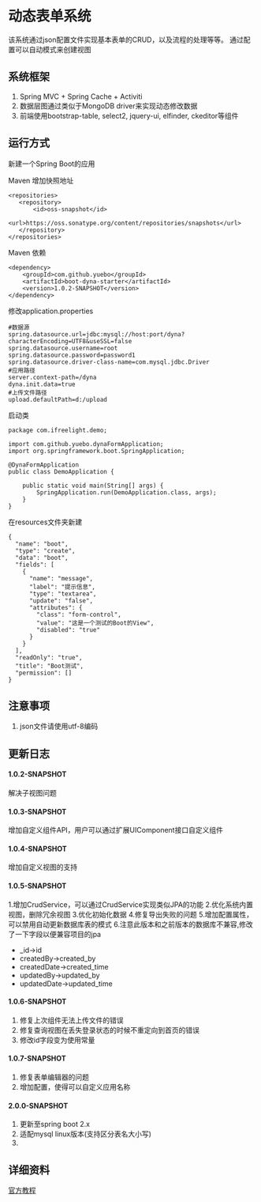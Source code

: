 # 动态表单系统
 
该系统通过json配置文件实现基本表单的CRUD，以及流程的处理等等。
通过配置可以自动模式来创建视图


## 系统框架

1. Spring MVC + Spring Cache + Activiti
2. 数据层图通过类似于MongoDB driver来实现动态修改数据
3. 前端使用bootstrap-table, select2, jquery-ui, elfinder, ckeditor等组件


## 运行方式
新建一个Spring Boot的应用

Maven 增加快照地址

    <repositories>
       <repository>
           <id>oss-snapshot</id>
           <url>https://oss.sonatype.org/content/repositories/snapshots</url>
       </repository>
    </repositories>
    
Maven 依赖

    <dependency>
        <groupId>com.github.yuebo</groupId>
        <artifactId>boot-dyna-starter</artifactId>
        <version>1.0.2-SNAPSHOT</version>
    </dependency>
    
修改application.properties

    #数据源
    spring.datasource.url=jdbc:mysql://host:port/dyna?characterEncoding=UTF8&useSSL=false
    spring.datasource.username=root
    spring.datasource.password=password1
    spring.datasource.driver-class-name=com.mysql.jdbc.Driver
    #应用路径
    server.context-path=/dyna
    dyna.init.data=true
    #上传文件路径
    upload.defaultPath=d:/upload
        
启动类

    package com.ifreelight.demo;
    
    import com.github.yuebo.dynaFormApplication;
    import org.springframework.boot.SpringApplication;
    
    @DynaFormApplication
    public class DemoApplication {
    
        public static void main(String[] args) {
            SpringApplication.run(DemoApplication.class, args);
        }
    }

在resources文件夹新建
    
    {
      "name": "boot",
      "type": "create",
      "data": "boot",
      "fields": [
        {
          "name": "message",
          "label": "提示信息",
          "type": "textarea",
          "update": "false",
          "attributes": {
            "class": "form-control",
            "value": "这是一个测试的Boot的View",
            "disabled": "true"
          }
        }
      ],
      "readOnly": "true",
      "title": "Boot测试",
      "permission": []
    }


## 注意事项
1. json文件请使用utf-8编码


## 更新日志
#### 1.0.2-SNAPSHOT
解决子视图问题
#### 1.0.3-SNAPSHOT
增加自定义组件API，用户可以通过扩展UIComponent接口自定义组件
#### 1.0.4-SNAPSHOT
增加自定义视图的支持
#### 1.0.5-SNAPSHOT
1.增加CrudService，可以通过CrudService实现类似JPA的功能
2.优化系统内置视图，删除冗余视图
3.优化初始化数据
4.修复导出失败的问题
5.增加配置属性，可以禁用自动更新数据库表的模式
6.注意此版本和之前版本的数据库不兼容,修改了一下字段以便兼容项目的jpa
* _id->id
* createdBy->created_by
* createdDate->created_time
* updatedBy->updated_by
* updatedDate->updated_time
#### 1.0.6-SNAPSHOT
1. 修复上次组件无法上传文件的错误
2. 修复查询视图在丢失登录状态的时候不重定向到首页的错误
3. 修改id字段变为使用常量
#### 1.0.7-SNAPSHOT
1. 修复表单编辑器的问题
2. 增加配置，使得可以自定义应用名称

#### 2.0.0-SNAPSHOT
1. 更新至spring boot 2.x
2. 适配mysql linux版本(支持区分表名大小写)
3. 

## 详细资料
[官方教程](https://dyna.eappcat.com/2017/12/01/%E5%8A%A8%E6%80%81%E8%A1%A8%E5%8D%95%E6%A6%82%E8%BF%B0/)